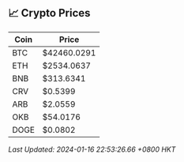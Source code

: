 ## 📈 Crypto Prices

| Coin | Price |
| ---- | ----- |
| BTC | $42460.0291 |
| ETH | $2534.0637 |
| BNB | $313.6341 |
| CRV | $0.5399 |
| ARB | $2.0559 |
| OKB | $54.0176 |
| DOGE | $0.0802 |

_Last Updated: 2024-01-16 22:53:26.66 +0800 HKT_